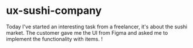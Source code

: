 # ux-sushi-company
Today I've started an interesting task from a freelancer, it's about the sushi market. The customer gave me the UI from Figma and asked me to implement the functionality with items.
!
